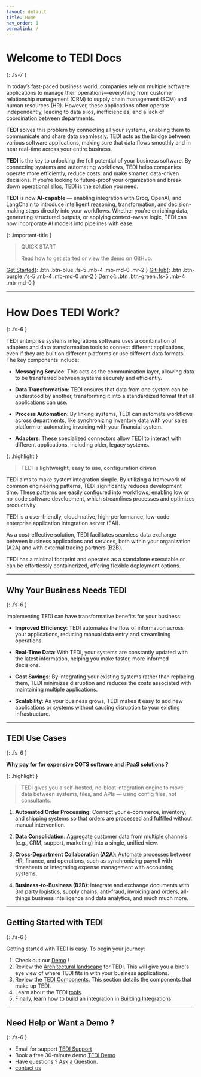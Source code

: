 ```yaml
---
layout: default
title: Home
nav_order: 1
permalink: /
---
```


# Welcome to TEDI Docs
{: .fs-7 }

In today’s fast-paced business world, companies rely on multiple software applications to manage their operations—everything from customer relationship management (CRM) to supply chain management (SCM) and human resources (HR). However, these applications often operate independently, leading to data silos, inefficiencies, and a lack of coordination between departments.

**TEDI** solves this problem by connecting all your systems, enabling them to communicate and share data seamlessly. TEDI acts as the bridge between various software applications, making sure that data flows smoothly and in near real-time across your entire business.

**TEDI** is the key to unlocking the full potential of your business software. By connecting systems and automating workflows, TEDI helps companies operate more efficiently, reduce costs, and make smarter, data-driven decisions. If you're looking to future-proof your organization and break down operational silos, TEDI is the solution you need.

**TEDI** is now **AI-capable** — enabling integration with Groq, OpenAI, and LangChain to introduce intelligent reasoning, transformation, and decision-making steps directly into your workflows. Whether you're enriching data, generating structured outputs, or applying context-aware logic, TEDI can now incorporate AI models into pipelines with ease.


{: .important-title }
> QUICK START
>
> Read how to get started or view the demo on GitHub.

[Get Started](#getting-started){: .btn .btn-blue .fs-5 .mb-4 .mb-md-0 .mr-2 }
[GitHub](https://github.com/tedi-software/tedi){: .btn .btn-purple .fs-5 .mb-4 .mb-md-0 .mr-2 }
[Demo](https://github.com/tedi-software/tedi/?tab=readme-ov-file#color949698--demo){: .btn .btn-green .fs-5 .mb-4 .mb-md-0 }

---

# How Does TEDI Work?
{: .fs-6 }

TEDI enterprise systems integrations software uses a combination of adapters and data transformation tools to connect different applications, even if they are built on different platforms or use different data formats. The key components include:

- **Messaging Service**: This acts as the communication layer, allowing data to be transferred between systems securely and efficiently.
  
- **Data Transformation**: TEDI ensures that data from one system can be understood by another, transforming it into a standardized format that all applications can use.

- **Process Automation**: By linking systems, TEDI can automate workflows across departments, like synchronizing inventory data with your sales platform or automating invoicing with your financial system.

- **Adapters**: These specialized connectors allow TEDI to interact with different applications, including older, legacy systems.

{: .highlight }
> TEDI is **lightweight**, **easy to use**, **configuration driven**

TEDI aims to make system integration simple. By utilizing a framework of common engineering patterns, TEDI significantly reduces development time. These patterns are easily configured into workflows, enabling low or no-code software development, which streamlines processes and optimizes productivity.

TEDI is a user-friendly, cloud-native, high-performance, low-code enterprise application integration server (EAI).

As a cost-effective solution, TEDI facilitates seamless data exchange between business applications and services, both within your organization (A2A) and with external trading partners (B2B).

TEDI has a minimal footprint and operates as a standalone executable or can be effortlessly containerized, offering flexible deployment options.

---

## Why Your Business Needs TEDI
{: .fs-6 }

Implementing TEDI can have transformative benefits for your business:

- **Improved Efficiency**: TEDI automates the flow of information across your applications, reducing manual data entry and streamlining operations.
  
- **Real-Time Data**: With TEDI, your systems are constantly updated with the latest information, helping you make faster, more informed decisions.

- **Cost Savings**: By integrating your existing systems rather than replacing them, TEDI minimizes disruption and reduces the costs associated with maintaining multiple applications.

- **Scalability**: As your business grows, TEDI makes it easy to add new applications or systems without causing disruption to your existing infrastructure.

---

## TEDI Use Cases
{: .fs-6 }

**Why pay for for expensive COTS software and iPaaS solutions ?**

{: .highlight }
> TEDI gives you a self-hosted, no-bloat integration engine to move data between systems, files, and APIs — using config files, not consultants.


1. **Automated Order Processing**: Connect your e-commerce, inventory, and shipping systems so that orders are processed and fulfilled without manual intervention.

2. **Data Consolidation**: Aggregate customer data from multiple channels (e.g., CRM, support, marketing) into a single, unified view.

3. **Cross-Department Collaboration (A2A)**: Automate processes between HR, finance, and operations, such as synchronizing payroll with timesheets or integrating expense management with accounting systems.

4. **Business-to-Business (B2B)**: Integrate and exchange documents with 3rd party logistics, supply chains, anti-fraud, invoicing and orders, all-things business intelligence and data analytics, and much much more.


---

## Getting Started with TEDI
{: .fs-6 }

Getting started with TEDI is easy. To begin your journey:

1. Check out our [Demo](https://github.com/tedi-software/tedi/?tab=readme-ov-file#color949698--demo) !
1. Review the [Architectural landscape]({{site.baseurl}}/landscape) for TEDI. This will give you a bird's eye view of where TEDI fits in with your business applications.
1. Review the [TEDI Components]({{site.baseurl}}/components). This section details the components that make up TEDI.
1. Learn about the TEDI [tools]({{site.baseurl}}/tools).
1. Finally, learn how to build an integration in [Building Integrations]({{site.baseurl}}/integrations).

---

## Need Help or Want a Demo ?
{: .fs-6 }

- Email for support [TEDI Support](mailto:tedi-help@outlook.com)
- Book a free 30-minute demo [TEDI Demo](mailto:tedi-help@outlook.com)
- Have questions ? [Ask a Question](https://github.com/tedi-software/tedi/discussions).
- [contact us]({{site.baseurl}}/contact)